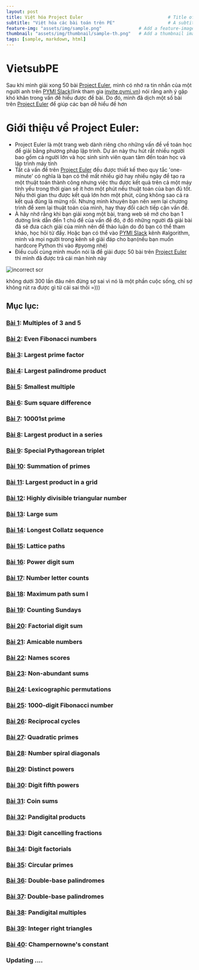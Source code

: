 ```yaml
---
layout: post
title: Việt hóa Project Euler                                # Title of the page
subtitle: "Việt hóa các bài toán trên PE"                    # A subtitle can be displayed below your title
feature-img: "assets/img/sample.png"              # Add a feature-image to the post
thumbnail: "assets/img/thumbnail/sample-th.png"   # Add a thumbnail image on blog view
tags: [sample, markdown, html]
---
```



# VietsubPE
Sau khi mình giải xong 50 bài [Project Euler](https://projecteuler.net/), mình có nhớ ra tin nhắn của một người anh trên [PYMI Slack](https://pymi.slack.com/)(link tham gia [invite.pymi.vn](https://pymi-slack.herokuapp.com/)) nói rằng anh ý gặp khó khăn trong vấn đề hiểu được đề bài. Do đó, mình đã dịch một số bài trên [Project Euler](https://projecteuler.net/) để giúp các bạn dễ hiểu đề hơn

# Giới thiệu về Project Euler:
- Project Euler là một trang web dành riêng cho những vấn đề về toán học để giải bằng phương pháp lập trình. Dự án này thu hút rất nhiều người bao gồm cả người lớn và học sinh sinh viên quan tâm đến toán học và lập trình máy tính
- Tất cả vấn đề trên [Project Euler](https://projecteuler.net/) đều được thiết kế theo quy tắc 'one-minute' có nghĩa là bạn có thể mất nhiều giờ hay nhiều ngày để tạo ra một thuật toán thành công nhưng việc thu được kết quả trên cả một máy tính yếu trong thời gian sẽ ít hơn một phút nếu thuật toán của bạn đủ tốt. Nếu thời gian thu được kết quả lớn hơn một phút, cũng không sao cả ra kết quả đúng là mừng rồi. Nhưng mình khuyên bạn nên xem lại chương trình để xem lại thuật toán của mình, hay thay đổi cách tiếp cận vấn đề.
- À hãy nhớ rằng khi bạn giải xong một bài, trang web sẽ mở cho bạn 1 đường link dẫn đến 1 chủ để của vấn đề đó, ở đó những người đã giải bài đã sẽ đưa cách giải của mình nên để thảo luận do đó bạn có thể tham khảo, học hỏi từ đấy. Hoặc bạn có thể vào [PYMI Slack](https://pymi.slack.com/) kênh #algorithm, mình và mọi người trong kênh sẽ giải đáp cho bạn(nếu bạn muốn hardcore Python thì vào #pyomg nhé)
- Điều cuối cùng mình muốn nói là để giải được 50 bài trên [Project Euler](https://projecteuler.net/) thì mình đã được trả cái màn hình này
<img src="https://i.imgur.com/GaAcq4i.png" alt="incorrect scr">
<p>không dưới 300 lần đâu nên đừng sợ sai vì nó là một phần cuộc sống, chỉ sợ không rút ra được gì từ cái sai thôi =)))</p>

## Mục lục:
### [Bài 1](https://dosontung007.github.io/VietsubPE/problem=1): Multiples of 3 and 5
### [Bài 2](https://dosontung007.github.io/VietsubPE/problem=2): Even Fibonacci numbers
### [Bài 3](https://dosontung007.github.io/VietsubPE/problem=3): Largest prime factor
### [Bài 4](https://dosontung007.github.io/VietsubPE/problem=4): Largest palindrome product
### [Bài 5](https://dosontung007.github.io/VietsubPE/problem=5): Smallest multiple
### [Bài 6](https://dosontung007.github.io/VietsubPE/problem=6): Sum square difference
### [Bài 7](https://dosontung007.github.io/VietsubPE/problem=7): 10001st prime
### [Bài 8](https://dosontung007.github.io/VietsubPE/problem=8): Largest product in a series
### [Bài 9](https://dosontung007.github.io/VietsubPE/problem=9): Special Pythagorean triplet
### [Bài 10](https://dosontung007.github.io/VietsubPE/problem=10): Summation of primes
### [Bài 11](https://dosontung007.github.io/VietsubPE/problem=11): Largest product in a grid
### [Bài 12](https://dosontung007.github.io/VietsubPE/problem=12): Highly divisible triangular number
### [Bài 13](https://dosontung007.github.io/VietsubPE/problem=13): Large sum
### [Bài 14](https://dosontung007.github.io/VietsubPE/problem=14): Longest Collatz sequence
### [Bài 15](https://dosontung007.github.io/VietsubPE/problem=15): Lattice paths
### [Bài 16](https://dosontung007.github.io/VietsubPE/problem=16): Power digit sum
### [Bài 17](https://dosontung007.github.io/VietsubPE/problem=17): Number letter counts
### [Bài 18](https://dosontung007.github.io/VietsubPE/problem=18): Maximum path sum I
### [Bài 19](https://dosontung007.github.io/VietsubPE/problem=19): Counting Sundays
### [Bài 20](https://dosontung007.github.io/VietsubPE/problem=20): Factorial digit sum
### [Bài 21](https://dosontung007.github.io/VietsubPE/problem=21): Amicable numbers
### [Bài 22](https://dosontung007.github.io/VietsubPE/problem=22): Names scores
### [Bài 23](https://dosontung007.github.io/VietsubPE/problem=23): Non-abundant sums
### [Bài 24](https://dosontung007.github.io/VietsubPE/problem=24): Lexicographic permutations
### [Bài 25](https://dosontung007.github.io/VietsubPE/problem=25): 1000-digit Fibonacci number
### [Bài 26](https://dosontung007.github.io/VietsubPE/problem=26): Reciprocal cycles
### [Bài 27](https://dosontung007.github.io/VietsubPE/problem=27): Quadratic primes	
### [Bài 28](https://dosontung007.github.io/VietsubPE/problem=28): Number spiral diagonals
### [Bài 29](https://dosontung007.github.io/VietsubPE/problem=29): Distinct powers	
### [Bài 30](https://dosontung007.github.io/VietsubPE/problem=30): Digit fifth powers
### [Bài 31](https://dosontung007.github.io/VietsubPE/problem=31): Coin sums
### [Bài 32](https://dosontung007.github.io/VietsubPE/problem=32): Pandigital products
### [Bài 33](https://dosontung007.github.io/VietsubPE/problem=33):	Digit cancelling fractions
### [Bài 34](https://dosontung007.github.io/VietsubPE/problem=34):	Digit factorials
### [Bài 35](https://dosontung007.github.io/VietsubPE/problem=35): Circular primes
### [Bài 36](https://dosontung007.github.io/VietsubPE/problem=36): Double-base palindromes
### [Bài 37](https://dosontung007.github.io/VietsubPE/problem=37): Double-base palindromes
### [Bài 38](https://dosontung007.github.io/VietsubPE/problem=38): Pandigital multiples
### [Bài 39](https://dosontung007.github.io/VietsubPE/problem=39): Integer right triangles
### [Bài 40](https://dosontung007.github.io/VietsubPE/problem=40): Champernowne's constant
### Updating ....
